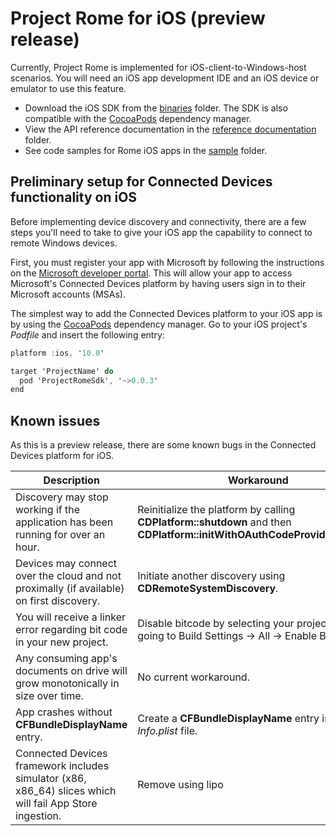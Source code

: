 # Project Rome for iOS (preview release)

Currently, Project Rome is implemented for iOS-client-to-Windows-host scenarios. You will need an iOS app development IDE and an iOS device or emulator to use this feature.

* Download the iOS SDK from the [binaries](binaries/) folder. The SDK is also compatible with the [CocoaPods](https://cocoapods.org/?q=projectrome) dependency manager.
* View the API reference documentation in the [reference documentation](reference%20documentation/) folder.
* See code samples for Rome iOS apps in the [sample](sample/) folder.

## Preliminary setup for Connected Devices functionality on iOS

Before implementing device discovery and connectivity, there are a few steps you'll need to take to give your iOS app the capability to connect to remote Windows devices.

First, you must register your app with Microsoft by following the instructions on the [Microsoft developer portal](https://apps.dev.microsoft.com/). This will allow your app to access Microsoft's Connected Devices platform by having users sign in to their Microsoft accounts (MSAs). 

The simplest way to add the Connected Devices platform to your iOS app is by using the [CocoaPods](https://cocoapods.org/) dependency manager. Go to your iOS project's *Podfile* and insert the following entry:

```ObjectiveC
platform :ios, '10.0'

target 'ProjectName' do
  pod 'ProjectRomeSdk', '~>0.0.3'
end
```


## Known issues

As this is a preview release, there are some known bugs in the Connected Devices platform for iOS.

|Description | Workaround |
| -----|-----|
|Discovery may stop working if the application has been running for over an hour. | Reinitialize the platform by calling **CDPlatform::shutdown** and then **CDPlatform::initWithOAuthCodeProviderDelegate** |
|Devices may connect over the cloud and not proximally (if available) on first discovery. | Initiate another discovery using **CDRemoteSystemDiscovery**. |
| You will receive a linker error regarding bit code in your new project. | Disable bitcode by selecting your project and going to Build Settings -> All -> Enable Bitcode|
|  Any consuming app's documents on drive will grow monotonically in size over time.| No current workaround.|
|App crashes without **CFBundleDisplayName** entry.|Create a **CFBundleDisplayName** entry in your _Info.plist_ file.|
|Connected Devices framework includes simulator (x86, x86_64) slices which will fail App Store ingestion. | Remove using lipo|

